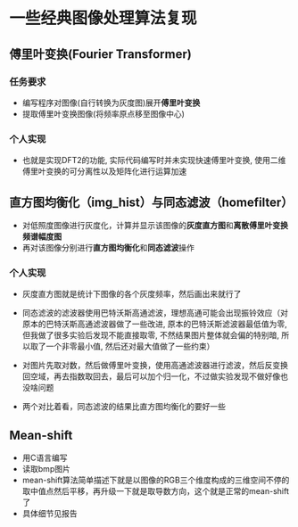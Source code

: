 # 一些经典图像处理算法复现

## 傅里叶变换(Fourier Transformer)

### 任务要求

- 编写程序对图像(自行转换为灰度图)展开**傅里叶变换**
- 提取傅里叶变换图像(将频率原点移至图像中心)

### 个人实现

- 也就是实现DFT2的功能, 实际代码编写时并未实现快速傅里叶变换, 使用二维傅里叶变换的可分离性以及矩阵化进行运算加速

## 直方图均衡化（img_hist）与同态滤波（homefilter）

- 对低照度图像进行灰度化，计算并显示该图像的**灰度直方图**和**离散傅里叶变换频谱幅度图**
- 再对该图像分别进行**直方图均衡化**和**同态滤波**操作

### 个人实现

- 灰度直方图就是统计下图像的各个灰度频率，然后画出来就行了
- 同态滤波的滤波器使用巴特沃斯高通滤波，理想高通可能会出现振铃效应（对原本的巴特沃斯高通滤波器做了一些改进, 原本的巴特沃斯滤波器最低值为零, 但我做了很多实验后发现不能直接取零, 不然结果图片整体就会偏的特别暗, 所以取了一个非零最小值, 然后还对最大值做了一些约束）
- 对图片先取对数，然后做傅里叶变换，使用高通滤波器进行滤波，然后反变换回空域，再去指数取回去，最后可以加个归一化，不过做实验发现不做好像也没啥问题

- 两个对比着看，同态滤波的结果比直方图均衡化的要好一些

## Mean-shift

- 用C语言编写
- 读取bmp图片
- mean-shift算法简单描述下就是以图像的RGB三个维度构成的三维空间不停的取中值点然后平移，再升级一下就是取导数方向，这个就是正常的mean-shift了
- 具体细节见报告



